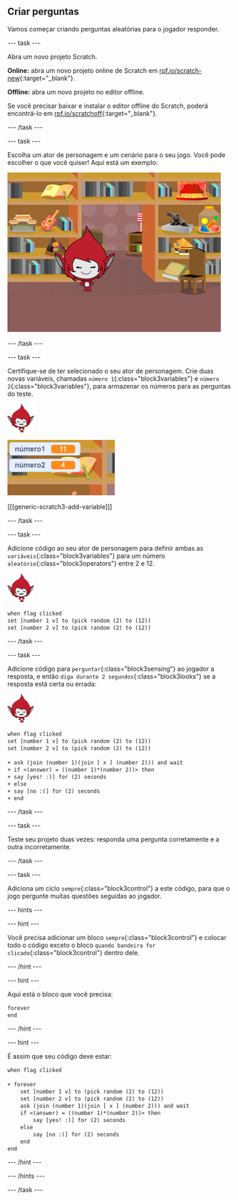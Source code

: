 ## Criar perguntas

Vamos começar criando perguntas aleatórias para o jogador responder.

\--- task \---

Abra um novo projeto Scratch.

**Online:** abra um novo projeto online de Scratch em [rpf.io/scratch-new](http://rpf.io/scratch-new){:target="_blank"}.

**Offline:** abra um novo projeto no editor offline.

Se você precisar baixar e instalar o editor offline do Scratch, poderá encontrá-lo em [rpf.io/scratchoff](http://rpf.io/scratchoff){:target="_blank"}.

\--- /task \---

\--- task \---

Escolha um ator de personagem e um cenário para o seu jogo. Você pode escolher o que você quiser! Aqui está um exemplo:

![screenshot](images/brain-setting.png)

\--- /task \---

\--- task \---

Certifique-se de ter selecionado o seu ator de personagem. Crie duas novas variáveis, chamadas `número 1`{:class="block3variables"} e `número 2`{:class="block3variables"}, para armazenar os números para as perguntas do teste.

![screenshot](images/giga-sprite.png)

![screenshot](images/brain-variables.png)

[[[generic-scratch3-add-variable]]]

\--- /task \---

\--- task \---

Adicione código ao seu ator de personagem para definir ambas as `variáveis`{:class="block3variables"} ​​para um número `aleatório`{:class="block3operators"} entre 2 e 12.

![screenshot](images/giga-sprite.png)

```blocks3
when flag clicked
set [number 1 v] to (pick random (2) to (12))
set [number 2 v] to (pick random (2) to (12))
```

\--- /task \---

\--- task \---

Adicione código para `perguntar`{:class="block3sensing"} ao jogador a resposta, e então `diga durante 2 segundos`{:class="block3looks"} se a resposta está certa ou errada:

![screenshot](images/giga-sprite.png)

```blocks3
when flag clicked
set [number 1 v] to (pick random (2) to (12))
set [number 2 v] to (pick random (2) to (12))

+ ask (join (number 1)(join [ x ] (number 2))) and wait
+ if <(answer) = ((number 1)*(number 2))> then
+ say [yes! :)] for (2) seconds
+ else
+ say [no :(] for (2) seconds
+ end
```

\--- /task \---

\--- task \---

Teste seu projeto duas vezes: responda uma pergunta corretamente e a outra incorretamente.

\--- /task \---

\--- task \---

Adiciona um ciclo `sempre`{:class="block3control"} a este código, para que o jogo pergunte muitas questões seguidas ao jogador.

\--- hints \---

\--- hint \---

Você precisa adicionar um bloco `sempre`{:class="block3control"} e colocar todo o código exceto o bloco `quando bandeira for clicado`{:class="block3control"} dentro dele.

\--- /hint \---

\--- hint \---

Aqui está o bloco que você precisa:

```blocks3
forever
end
```

\--- /hint \---

\--- hint \---

É assim que seu código deve estar:

```blocks3
when flag clicked

+ forever
    set [number 1 v] to (pick random (2) to (12))
    set [number 2 v] to (pick random (2) to (12))
    ask (join (number 1)(join [ x ] (number 2))) and wait
    if <(answer) = ((number 1)*(number 2))> then
        say [yes! :)] for (2) seconds
    else
        say [no :(] for (2) seconds
    end
end
```

\--- /hint \---

\--- /hints \---

\--- /task \---